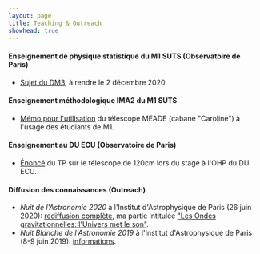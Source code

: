 ```yaml
---
layout: page
title: Teaching & Outreach
showhead: true
---
```

#### Enseignement de physique statistique du M1 SUTS (Observatoire de Paris)

* [Sujet du DM3](docs/DM3.pdf), à rendre le 2 décembre 2020.

#### Enseignement méthodologique IMA2 du M1 SUTS

* [Mémo pour l'utilisation](docs/memo_meade.pdf) du télescope MEADE (cabane "Caroline") à l'usage des étudiants de M1.

#### Enseignement au DU ECU (Observatoire de Paris)

* [Énoncé](docs/TPT120.pdf) du TP sur le télescope de 120cm lors du stage à l'OHP du DU ECU.

#### Diffusion des connaissances (Outreach)

* *Nuit de l'Astronomie 2020* à l'Institut d'Astrophysique de Paris (26 juin 2020): [rediffusion complète](https://www.youtube.com/watch?v=clg2gMzFJuU), ma partie intitulée ["Les Ondes gravitationnelles: l'Univers met le son"](https://www.youtube.com/watch?v=clg2gMzFJuU&feature=youtu.be&t=3541).
* *Nuit Blanche de l'Astronomie 2019* à l'Institut d'Astrophysique de Paris (8-9 juin 2019): [informations](http://www.iap.fr/actualites/laune/2019/Mai/nuit-blanche-fr.html).
